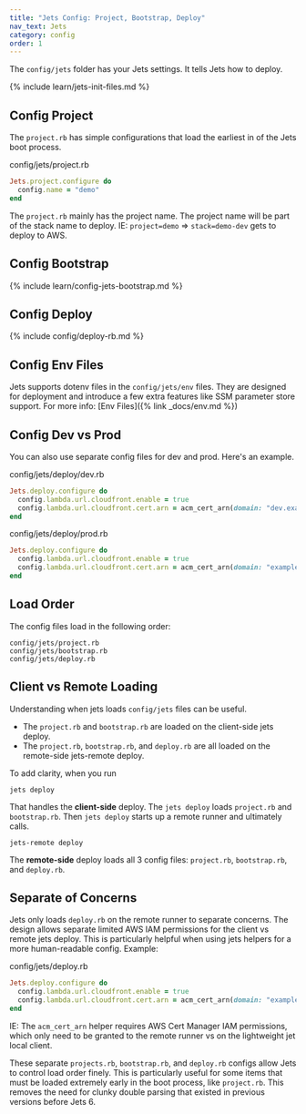 ```yaml
---
title: "Jets Config: Project, Bootstrap, Deploy"
nav_text: Jets
category: config
order: 1
---
```


The `config/jets` folder has your Jets settings. It tells Jets how to deploy.

{% include learn/jets-init-files.md %}

## Config Project

The `project.rb` has simple configurations that load the earliest in of the Jets boot process.

config/jets/project.rb

```ruby
Jets.project.configure do
  config.name = "demo"
end
```

The `project.rb` mainly has the project name. The project name will be part of the stack name to deploy. IE: `project=demo` => `stack=demo-dev` gets to deploy to AWS.

## Config Bootstrap

{% include learn/config-jets-bootstrap.md %}

## Config Deploy

{% include config/deploy-rb.md %}

## Config Env Files

Jets supports dotenv files in the `config/jets/env` files. They are designed for deployment and introduce a few extra features like SSM parameter store support. For more info: [Env Files]({% link _docs/env.md %})

## Config Dev vs Prod

You can also use separate config files for dev and prod. Here's an example.

config/jets/deploy/dev.rb

```ruby
Jets.deploy.configure do
  config.lambda.url.cloudfront.enable = true
  config.lambda.url.cloudfront.cert.arn = acm_cert_arn(domain: "dev.example.com", region: "us-east-1")
end
```

config/jets/deploy/prod.rb

```ruby
Jets.deploy.configure do
  config.lambda.url.cloudfront.enable = true
  config.lambda.url.cloudfront.cert.arn = acm_cert_arn(domain: "example.com", region: "us-east-1")
end
```

## Load Order

The config files load in the following order:

    config/jets/project.rb
    config/jets/bootstrap.rb
    config/jets/deploy.rb

## Client vs Remote Loading

Understanding when jets loads `config/jets` files can be useful.

* The `project.rb` and `bootstrap.rb` are loaded on the client-side jets deploy.
* The `project.rb`, `bootstrap.rb`, and `deploy.rb` are all loaded on the remote-side jets-remote deploy.

To add clarity, when you run

    jets deploy

That handles the **client-side** deploy. The `jets deploy` loads `project.rb` and `bootstrap.rb`. Then `jets deploy` starts up a remote runner and ultimately calls.

    jets-remote deploy

The **remote-side** deploy loads all 3 config files: `project.rb`, `bootstrap.rb`, and `deploy.rb`.

## Separate of Concerns

Jets only loads `deploy.rb` on the remote runner to separate concerns. The design allows separate limited AWS IAM permissions for the client vs remote jets deploy. This is particularly helpful when using jets helpers for a more human-readable config. Example:

config/jets/deploy.rb

```ruby
Jets.deploy.configure do
  config.lambda.url.cloudfront.enable = true
  config.lambda.url.cloudfront.cert.arn = acm_cert_arn(domain: "example.com", region: "us-east-1")
end
```

IE: The `acm_cert_arn` helper requires AWS Cert Manager IAM permissions, which only need to be granted to the remote runner vs on the lightweight jet local client.

These separate `projects.rb`, `bootstrap.rb`, and `deploy.rb` configs allow Jets to control load order finely. This is particularly useful for some items that must be loaded extremely early in the boot process, like `project.rb`. This removes the need for clunky double parsing that existed in previous versions before Jets 6.
